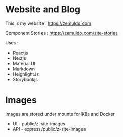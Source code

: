 # Website and Blog

This is my website : https://zemuldo.com

Component Stories : https://zemuldo.com/site-stories

Uses :
- Reactjs
- Nextjs
- Material UI
- Markdown
- HeighlightJs
- Storybookjs

# Images

Images are stored under mounts for K8s and Docker
- UI - public/z-site-images
- API - express/public/z-site-images
